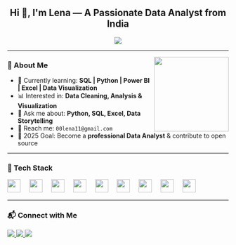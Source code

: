 <h2 align="center">Hi 👋, I'm Lena — A Passionate Data Analyst from India</h2>

<p align="center">
  <img src="https://readme-typing-svg.herokuapp.com?font=Fira+Code&duration=3000&pause=1000&color=F76D6D&width=435&lines=Data+Analyst+📊;BSc+Computer+Science+Student;Lifelong+Learner+🚀" />
</p>

---

<!-- Animated GIF -->
<img align="right" height="170" src="https://media.giphy.com/media/qgQUggAC3Pfv687qPC/giphy.gif" />

### 🧠 About Me
- 🌱 Currently learning: **SQL | Python | Power BI | Excel | Data Visualization**
- 📊 Interested in: **Data Cleaning, Analysis & Visualization**
- 💬 Ask me about: **Python, SQL, Excel, Data Storytelling**
- 📧 Reach me: `00lena11@gmail.com`
- 🎯 2025 Goal: Become a **professional Data Analyst** & contribute to open source

---

### 🧰 Tech Stack
<div align="left">
  <img src="https://cdn.jsdelivr.net/gh/devicons/devicon/icons/python/python-original.svg" height="30" />
  <img width="12" />
  <img src="https://cdn.jsdelivr.net/gh/devicons/devicon/icons/mysql/mysql-original.svg" height="30" />
  <img width="12" />
  <img src="https://upload.wikimedia.org/wikipedia/commons/1/10/PyCharm_Icon.svg" height="30" />
  <img width="12" />
  <img src="https://upload.wikimedia.org/wikipedia/commons/2/21/Matplotlib_icon.svg" height="30" />
  <img width="12" />
  <img src="https://upload.wikimedia.org/wikipedia/commons/8/84/Power_bi_logo_black.svg" height="30" />
  <img width="12" />
  <img src="https://cdn-icons-png.flaticon.com/512/732/732220.png" height="30" />
  <img width="12" />
  <img src="https://cdn-icons-png.flaticon.com/512/732/732223.png" height="30" />
  <img width="12" />
  <img src="https://cdn.jsdelivr.net/gh/devicons/devicon/icons/git/git-original.svg" height="30" />
  <img width="12" />
  <img src="https://cdn.jsdelivr.net/gh/devicons/devicon/icons/github/github-original.svg" height="30" />
</div>

---

### 📬 Connect with Me
<div align="left">
  <a href="https://github.com/codewith-lena" target="_blank">
    <img src="https://img.shields.io/badge/GitHub-100000?style=for-the-badge&logo=github&logoColor=white" />
  </a>
  <a href="https://www.linkedin.com/in/YOUR-LINKEDIN" target="_blank">
    <img src="https://img.shields.io/badge/LinkedIn-0077B5?style=for-the-badge&logo=linkedin&logoColor=white" />
  </a>
  <a href="https://www.instagram.com/YOUR-INSTAGRAM" target="_blank">
    <img src="https://img.shields.io/badge/Instagram-E4405F?style=for-the-badge&logo=instagram&logoColor=white" />
  </a>
</div>
